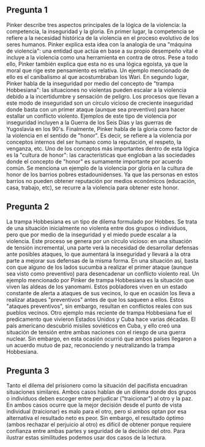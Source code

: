 ## Pregunta 1

Pinker describe tres aspectos principales de la lógica de la violencia: la competencia, la inseguridad y la gloria. En primer lugar, la competencia se refiere a la necesidad histórica de la violencia en el proceso evolutivo de los seres humanos. Pinker explica esta idea con la analogía de una "máquina de violencia": una entidad que actúa en base a su propio desempeño vital e incluye a la violencia como una herramienta en contra de otros. Pese a todo ello, Pinker también explica que esta no es una lógica egoísta, ya que la moral que rige este pensamiento es relativa. Un ejemplo mencionado de ello es el canibalismo al que acostumbraban los Wari. En segundo lugar, Pinker habla de la inseguridad por medio del concepto de "trampa Hobbesiana": las situaciones no violentas pueden escalar a la violencia debido a la incertidumbre y sensación de peligro. Los procesos que llevan a este modo de inseguridad son un círculo vicioso de creciente inseguridad donde basta con un primer ataque (aunque sea preventivo) para hacer estallar un conflicto violento. Ejemplos de este tipo de violencia por inseguridad incluyen a la Guerra de los Seis Días y las guerras de Yugoslavia en los 90's. Finalmente, Pinker habla de la gloria como factor de la violencia en el sentido de "honor". Es decir, se refiere a la violencia por conceptos internos del ser humano como la reputación, el respeto, la venganza, etc. Uno de los conceptos más importantes dentro de esta lógica es la "cultura de honor": las características que engloban a las sociedades donde el concepto de "honor" es sumamente importante por acuerdo común. Se menciona un ejemplo de la violencia por gloria en la cultura de honor de los barrios pobres estadounidenses. Ya que las personas en estos barrios no pueden obtener reputación por medios económicos (educación, casa, trabajo, etc), se recurre a la violencia para obtener este honor.

## Pregunta 2

La trampa Hobbesiana es un tipo de dilema formulado por Hobbes. Se trata de una situación inicialmente no violenta entre dos grupos o individuos, pero que por medio de la inseguridad y el miedo puede escalar a la violencia. Este proceso se genera por un círculo vicioso: en una situación de tensión incremental, una parte verá la necesidad de desarrollar defensas ante posibles ataques, lo que aumentará la inseguridad y llevará a la otra parte a mejorar sus defensas de la misma forma. En una situación así, basta con que alguno de los lados sucumba a realizar el primer ataque (aunque sea visto como preventivo) para desencadenar un conflicto violento real. Un ejemplo mencionado por Pinker de trampa Hobbesiana es la situación que viven las aldeas de los yanomami. Estos pobladores viven en un estado constante de alerta a ataques de sus vecinos, lo que en ocasión los lleva a realizar ataques "preventivos" antes de que los saqueen a ellos. Estos "ataques preventivos", sin embargo, resultan en conflictos reales con sus pueblos vecinos. Otro ejemplo más reciente de trampa Hobbesiana fue el predicamento que vivieron Estados Unidos y Cuba hace varias décadas. El país americano descubrió misiles soviéticos en Cuba, y ello creó una situación de tensión entre ambas naciones con el riesgo de una guerra nuclear. Sin embargo, en esta ocasión ocurrió que ambos países llegaron a un acuerdo mutuo de paz, reconociendo y neutralizando la trampa Hobbesiana.

## Pregunta 3

Tanto el dilema del prisionero como la situación del pacifista encuadran situaciones similares. Ambos casos hablan de un dilema donde dos grupos o individuos deben escoger entre perjudicar ("traicionar") al otro y la paz. En ambos casos ocurre que la mejor decisión desde el punto de vista individual (traicionar) es malo para el otro, pero si ambos optan por esa alternativa el resultado neto es peor. Sin embargo, el resultado óptimo (ambos rechazar el perjuicio al otro) es difícil de obtener porque requiere confianza entre ambas partes y seguridad de la decisión del otro. Para ilustrar estas similitudes podemos usar dos casos de la lectura.